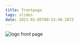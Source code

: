```yaml
---
title: frontpage
tags: slides
date: 2021-01-05T08:53:40.287Z
---
```

![logo front page](https://upload.wikimedia.org/wikipedia/commons/thumb/f/fc/Microsoft_Office_FrontPage_%282000%E2%80%9303%29.svg/1024px-Microsoft_Office_FrontPage_%282000%E2%80%9303%29.svg.png "frontpage logo")
